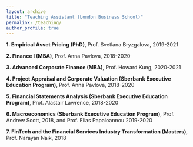 ```yaml
---
layout: archive
title: "Teaching Assistant (London Business School)"
permalink: /teaching/
author_profile: true
---
```


**1. Empirical Asset Pricing (PhD)**, Prof. Svetlana Bryzgalova, 2019-2021

**2. Finance I (MBA)**, Prof. Anna Pavlova, 2018-2020

**3. Advanced Corporate Finance (MBA)**, Prof. Howard Kung, 2020-2021

**4. Project Appraisal and Corporate Valuation (Sberbank Executive Education Program)**, Prof. Anna Pavlova, 2018-2020

**5. Financial Statements Analysis (Sberbank Executive Education Program)**, Prof. Alastair Lawrence, 2018-2020

**6. Macroeconomics (Sberbank Executive Education Program)**, Prof. Andrew Scott, 2018, and Prof. Elias Papaioannou 2019-2020

**7. FinTech and the Financial Services Industry Transformation (Masters)**, Prof. Narayan Naik, 2018
